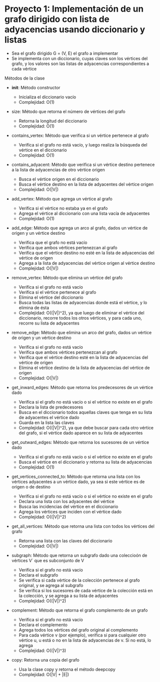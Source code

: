 # Proyecto 1: Implementación de un grafo dirigido con lista de adyacencias usando diccionario y listas

- Sea el grafo dirigido G = (V, E) el grafo a implementar
- Se implementa con un diccionario, cuyas claves son los vértices del grafo, y los valores son las listas de adyacencias correspondientes a cada vértice

Métodos de la clase

- __init__: Método constructor 
    - Inicializa el diccionario vacío
    - Complejidad: O(1)

- size: Método que retorna el número de vértices del grafo
    - Retorna la longitud del diccionario
    - Complejidad: O(1)

- contains_vertex: Método que verifica si un vértice pertenece al grafo
    - Verifica si el grafo no está vacío, y luego realiza la búsqueda del vértice en el diccionario
    - Complejidad: O(1)

- contains_adyacent: Método que verifica si un vértice destino pertenece a la lista de adyacencias de otro vértice origen
    - Busca el vértice origen en el diccionario
    - Busca el vértice destino en la lista de adyacentes del vértice origen
    - Complejidad: O(|V|)

- add_vertex: Método que agrega un vértice al grafo
    - Verifica si el vértice no estaba ya en el grafo
    - Agrega el vértice al diccionario con una lista vacía de adyacentes
    - Complejidad: O(1) 

- add_edge: Método que agrega un arco al grafo, dados un vértice de origen y un vértice destino
    - Verifica que el grafo no está vacío
    - Verifica que ambos vértices pertenezcan al grafo
    - Verifica que el vértice destino no esté en la lista de adyacencias del vértice de origen
    - Agrega a la lista de adyacencias del vértice origen al vértice destino
    - Complejidad: O(|V|)

- remove_vertex: Método que elimina un vértice del grafo
    - Verifica si el grafo no está vacío
    - Verifica si el vértice pertenece al grafo
    - Elimina el vértice del diccionario
    - Busca todas las listas de adyacencias donde está el vértice, y lo elimina de ésta
    - Complejidad: O((|V|)^2), ya que luego de eliminar el vértice del diccionario, recorre todos los otros vértices, y para cada uno, recorre su lista de adyacentes

- remove_edge: Método que elimina un arco del grafo, dados un vértice de origen y un vértice destino 
    - Verifica si el grafo no está vacío
    - Verifica que ambos vértices pertenezcan al grafo
    - Verifica que el vértice destino esté en la lista de adyacencias del vértice de origen
    - Elimina el vértice destino de la lista de adyacencias del vértice de origen
    - Complejidad: O(|V|)

- get_inward_edges: Método que retorna los predecesores de un vértice dado
    - Verifica si el grafo no está vacío o si el vértice no existe en el grafo
    - Declara la lista de predecesores
    - Busca en el diccionario todos aquellas claves que tenga en su lista de adyacentes el vértice dado
    - Guarda en la lista las claves
    - Complejidad: O((|V|)^2), ya que debe buscar para cada otro vértice del grafo, si el vértice dado aparece en su lista de adyacentes

- get_outward_edges: Método que retorna los sucesores de un vértice dado
    - Verifica si el grafo no está vacío o si el vértice no existe en el grafo
    - Busca el vértice en el diccionario y retorna su lista de adyacencias
    - Complejidad: O(1)

- get_vertices_connected_to: Método que retorna una lista con los vértices adyacentes a un vértice dado, ya sea si este vértice es de origen o de destino
    - Verifica si el grafo no está vacío o si el vértice no existe en el grafo
    - Declara una lista con los adyacentes del vértice
    - Busca las incidencias del vértice en el diccionario
    - Agrega los vértices que inciden con el vértice dado
    - Complejidad: O((|V|)^2)

- get_all_vertices: Método que retorna una lista con todos los vértices del grafo
    - Retorna una lista con las claves del diccionario
    - Complejidad: O(|V|)

- subgraph: Método que retorna un subgrafo dado una coleccioón de vértices V´ que es subconjunto de V
    - Verifica si el grafo no está vacío
    - Declara el subgrafo
    - Se verifica si cada vértice de la colección pertenece al grafo original, y se agrega al subgrafo
    - Se verifica si los sucesores de cada vértice de la colección está en la colección, y se agrega a su lista de adyacentes
    - Complejidad: O((|V|)^2) 

- complement: Método que retorna el grafo complemento de un grafo
    - Verifica si el grafo no está vacío
    - Declara el complemento
    - Agrega todos los vértices del grafo original al complemento
    - Para cada vértice v (por ejemplo), verifica si para cualquier otro vértice u, u está o no en la lista de adyacencias de v. Si no está, lo agrega
    - Complejidad: O((|V|)^3)

- copy: Retorna una copia del grafo
    - Usa la clase copy y retorna el método deepcopy
    - Complejidad: O(|V| + |E|)           